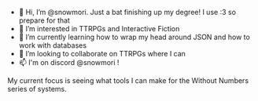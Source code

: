 - 👋 Hi, I’m @snowmori. Just a bat finishing up my degree! I use :3 so prepare for that
- 👀 I’m interested in TTRPGs and Interactive Fiction
- 🌱 I’m currently learning how to wrap my head around JSON and how to work with databases
- 💞️ I’m looking to collaborate on TTRPGs where I can
- 📫 I'm on discord @snowmori ! 

My current focus is seeing what tools I can make for the Without Numbers series of systems. 
<!---
snowmori/snowmori is a ✨ special ✨ repository because its `README.md` (this file) appears on your GitHub profile.
You can click the Preview link to take a look at your changes.
--->
